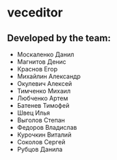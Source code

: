 # veceditor

## Developed by the team:
- Москаленко Данил
- Магнитов Денис
- Краснов Егор
- Михайлин Александр
- Окулевич Алексей
- Тимченко Михаил
- Любченко Артем
- Батенев Тимофей
- Швец Илья
- Выголов Степан
- Федоров Владислав
- Курочкин Виталий
- Соколов Сергей
- Рубцов Данила
